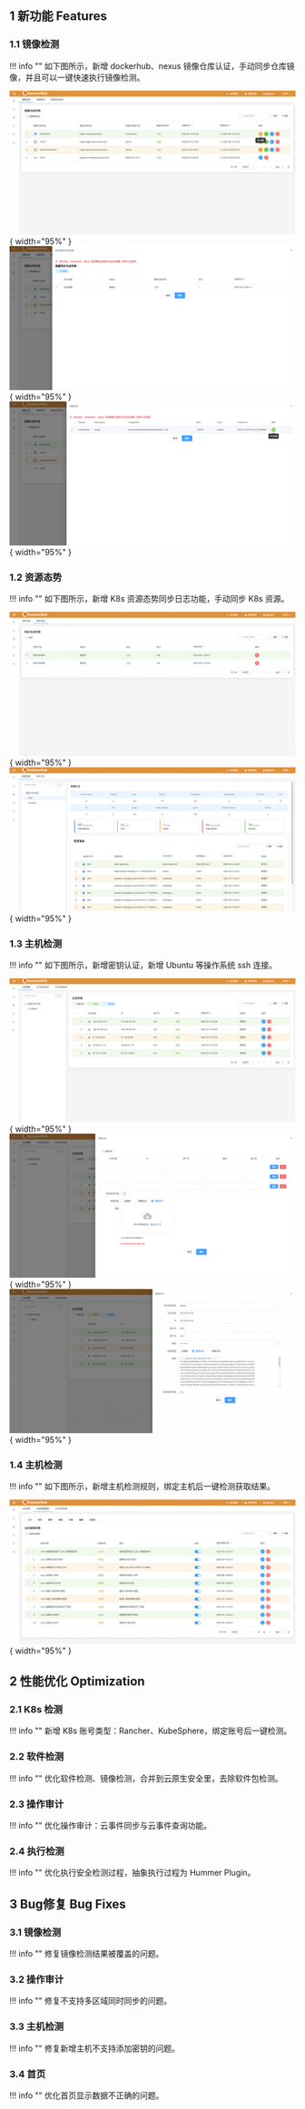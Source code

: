 ## 1 新功能 Features

### 1.1 镜像检测

!!! info ""
    如下图所示，新增 dockerhub、nexus 镜像仓库认证，手动同步仓库镜像，并且可以一键快速执行镜像检测。

![镜像检测](../img/release/0.3.1/image1.png){ width="95%" }
![镜像检测](../img/release/0.3.1/image2.png){ width="95%" }
![镜像检测](../img/release/0.3.1/image3.png){ width="95%" }

### 1.2 资源态势

!!! info ""
    如下图所示，新增 K8s 资源态势同步日志功能，手动同步 K8s 资源。

![资源态势](../img/release/0.3.1/k8s1.png){ width="95%" }
![资源态势](../img/release/0.3.1/k8s2.png){ width="95%" }

### 1.3 主机检测

!!! info ""
    如下图所示，新增密钥认证，新增 Ubuntu 等操作系统 ssh 连接。

![主机检测](../img/release/0.3.1/server1.png){ width="95%" }
![主机检测](../img/release/0.3.1/server2.png){ width="95%" }
![主机检测](../img/release/0.3.1/server3.png){ width="95%" }

### 1.4 主机检测

!!! info ""
    如下图所示，新增主机检测规则，绑定主机后一键检测获取结果。

![主机检测](../img/release/0.3.1/server4.png){ width="95%" }

## 2 性能优化 Optimization

### 2.1 K8s 检测

!!! info ""
    新增 K8s 账号类型：Rancher、KubeSphere，绑定账号后一键检测。

### 2.2 软件检测

!!! info ""
    优化软件检测、镜像检测，合并到云原生安全里，去除软件包检测。

### 2.3 操作审计

!!! info ""
    优化操作审计：云事件同步与云事件查询功能。

### 2.4 执行检测

!!! info ""
    优化执行安全检测过程，抽象执行过程为 Hummer Plugin。


## 3 Bug修复 Bug Fixes

### 3.1 镜像检测

!!! info ""
    修复镜像检测结果被覆盖的问题。

### 3.2 操作审计

!!! info ""
    修复不支持多区域同时同步的问题。

### 3.3 主机检测

!!! info ""
    修复新增主机不支持添加密钥的问题。

### 3.4 首页

!!! info ""
    优化首页显示数据不正确的问题。
